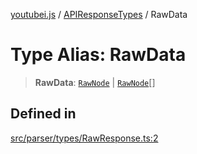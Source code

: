 [youtubei.js](../../../README.md) / [APIResponseTypes](../README.md) / RawData

# Type Alias: RawData

> **RawData**: [`RawNode`](RawNode.md) \| [`RawNode`](RawNode.md)[]

## Defined in

[src/parser/types/RawResponse.ts:2](https://github.com/LuanRT/YouTube.js/blob/e1650e12979e68b9546bc63989f86b651960a10a/src/parser/types/RawResponse.ts#L2)
